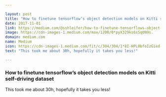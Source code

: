 ```yaml
---

layout: post
title: "How to finetune tensorflow’s object detection models on Kitti self-driving dataset"
date: 2017-11-01
link: https://medium.com/@sshleifer/how-to-finetune-tensorflows-object-detection-models-on-kitti-self-driving-dataset-c8fcfe3258e9?source=rss------machine_learning-5
image: https://cdn-images-1.medium.com/max/1200/0*pyX329ks6sSq0N9s.
domain: medium.com
name: Medium
icon: https://cdn-images-1.medium.com/fit/c/304/304/1*8I-HPL0bfoIzGied-dzOvA.png
text: "This took me about 30h, hopefully it takes you less!"

---
```


### How to finetune tensorflow’s object detection models on Kitti self-driving dataset

This took me about 30h, hopefully it takes you less!